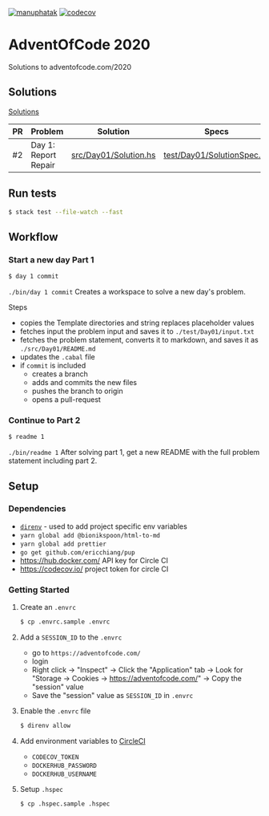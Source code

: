 [![manuphatak](https://circleci.com/gh/manuphatak/HaskellAdventOfCode2020.svg?style=svg)](https://circleci.com/gh/manuphatak/HaskellAdventOfCode2020)
[![codecov](https://codecov.io/gh/manuphatak/HaskellAdventOfCode2020/branch/main/graph/badge.svg?token=TKOFLWZ1IE)](https://codecov.io/gh/manuphatak/HaskellAdventOfCode2020)

# AdventOfCode 2020

Solutions to adventofcode.com/2020

## Solutions

[Solutions](https://github.com/manuphatak/HaskellAdventOfCode2020/pulls?q=is%3Apr++label%3Asolution+)

| PR  | Problem              | Solution                                       | Specs                                                    |
| --- | -------------------- | ---------------------------------------------- | -------------------------------------------------------- |
| #2  | Day 1: Report Repair | [src/Day01/Solution.hs](src/Day01/Solution.hs) | [test/Day01/SolutionSpec.hs](test/Day01/SolutionSpec.hs) |

## Run tests

```sh
$ stack test --file-watch --fast
```

## Workflow

### Start a new day Part 1

```sh
$ day 1 commit
```

`./bin/day 1 commit` Creates a workspace to solve a new day's problem.

Steps

- copies the Template directories and string replaces placeholder values
- fetches input the problem input and saves it to `./test/Day01/input.txt`
- fetches the problem statement, converts it to markdown, and saves it as
  `./src/Day01/README.md`
- updates the `.cabal` file
- if `commit` is included
  - creates a branch
  - adds and commits the new files
  - pushes the branch to origin
  - opens a pull-request

### Continue to Part 2

```sh
$ readme 1
```

`./bin/readme 1` After solving part 1, get a new README with the full problem
statement including part 2.

## Setup

### Dependencies

- [`direnv`](https://direnv.net/) - used to add project specific env variables
- `yarn global add @bionikspoon/html-to-md`
- `yarn global add prettier`
- `go get github.com/ericchiang/pup`
- https://hub.docker.com/ API key for Circle CI
- https://codecov.io/ project token for circle CI

### Getting Started

1. Create an `.envrc`

   ```sh
   $ cp .envrc.sample .envrc
   ```

1. Add a `SESSION_ID` to the `.envrc`

   - go to `https://adventofcode.com/`
   - login
   - Right click -> "Inspect" -> Click the "Application" tab -> Look for
     "Storage -> Cookies -> https://adventofcode.com/" -> Copy the "session"
     value
   - Save the "session" value as `SESSION_ID` in `.envrc`

1. Enable the `.envrc` file

   ```sh
   $ direnv allow
   ```

1. Add environment variables to [CircleCI](https://app.circleci.com/)

   - `CODECOV_TOKEN`
   - `DOCKERHUB_PASSWORD`
   - `DOCKERHUB_USERNAME`

1. Setup `.hspec`

   ```sh
   $ cp .hspec.sample .hspec
   ```

